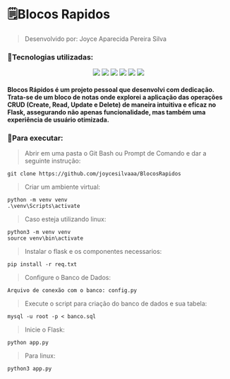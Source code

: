 <h1>🗒️Blocos Rapidos</h1>

> Desenvolvido por: Joyce Aparecida Pereira Silva

<h3> 👾Tecnologias utilizadas:</h3>
<div align="center"/>
  <img src="https://img.shields.io/badge/GitHub-100000?style=for-the-badge&logo=github&logoColor=white&color=440607"/>
  <img src="https://img.shields.io/badge/Python-3776AB?style=for-the-badge&logo=python&logoColor=white&color=7F0405"/>
  <img src="https://img.shields.io/badge/HTML5-E34F26?style=for-the-badge&logo=html5&logoColor=white&color=BA0203"/>
  <img src="https://img.shields.io/badge/Flask-000000?style=for-the-badge&logo=flask&logoColor=white&color=F40000"/>
  <img src="https://img.shields.io/badge/CSS3-1572B6?style=for-the-badge&logo=css3&logoColor=white&color=F44E3F"/> 
  <img src="https://img.shields.io/badge/MySQL-000000?style=for-the-badge&logo=mysql&logoColor=white&color=F4796B"/>
</div>

<h4>
Blocos Rápidos é um projeto pessoal que desenvolvi com dedicação. Trata-se de um bloco de notas onde explorei a aplicação das operações CRUD (Create, Read, Update e Delete) de maneira intuitiva e eficaz no Flask, assegurando não apenas funcionalidade, mas também uma experiência de usuário otimizada.
</h4>

<h3>📌Para executar:</h3>

>
> Abrir em uma pasta o Git Bash ou Prompt de Comando e dar a seguinte instrução:
>
    git clone https://github.com/joycesilvaaa/BlocosRapidos
>
> Criar um ambiente virtual:
>
    python -m venv venv
    .\venv\Scripts\activate
>
> Caso esteja utilizando linux:
>
    python3 -m venv venv
    source venv\bin\activate
>
> Instalar o flask e os componentes necessarios:
>
    pip install -r req.txt
>
> Configure o Banco de Dados:
>
    Arquivo de conexão com o banco: config.py
>
> Execute o script para criação do banco de dados e sua tabela:
>
    mysql -u root -p < banco.sql
>
> Inicie o Flask:
>
    python app.py
>
> Para linux:
>
    python3 app.py

